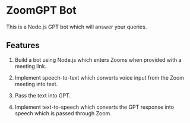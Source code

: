 # ZoomGPT Bot
This is a Node.js GPT bot which will answer your queries. 

## Features
 
1. Build a bot using Node.js which enters Zooms when provided with a meeting link. 

2. Implement speech-to-text which converts voice input from the Zoom meeting into text. 

3. Pass the text into GPT. 

4. Implement text-to-speech which converts the GPT response into speech which is passed through Zoom. 




